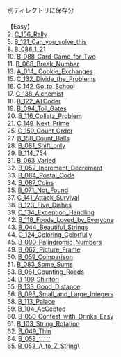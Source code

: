 別ディレクトリに保存分\
\
【Easy】\
2. [C_156_Rally](https://github.com/shoko-h-s/AtCoder/blob/main/Problems/ABC/C/156_Rally.py)\
5. [B_121_Can_you_solve_this](https://github.com/shoko-h-s/AtCoder/blob/main/Problems/ABC/B/121_Can_you_solve_this.py)\
8. [B_086_1_21](https://github.com/shoko-h-s/AtCoder/blob/main/Problems/ABC/B/086_1_21.py)\
10. [B_088_Card_Game_for_Two](https://github.com/shoko-h-s/AtCoder/blob/main/Problems/ABC/B/088_Card_Game_for_Two.py)\
11. [B_068_Break_Number](https://github.com/shoko-h-s/AtCoder/blob/main/Problems/ABC/B/068_Break_Number.py)\
13. [A_014_ Cookie_Exchanges
](https://github.com/shoko-h-s/AtCoder/blob/main/Problems/ABC/A/014_Cookie_Exchanges.py)\
15. [C_132_Divide_the_Problems](https://github.com/shoko-h-s/AtCoder/blob/main/Problems/ABC/C/132_Divide_the_Problems.py)\
16. [C_142_Go_to_School](https://github.com/shoko-h-s/AtCoder/blob/main/Problems/ABC/C/142_Go_to_School.py)\
17. [C_138_Alchemist](https://github.com/shoko-h-s/AtCoder/blob/main/Problems/ABC/C/138_Alchemist.py)\
18. [B_122_ATCoder](https://github.com/shoko-h-s/AtCoder/blob/main/Problems/ABC/B/122_ATCoder.py)\
19. [B_094_Toll_Gates](https://github.com/shoko-h-s/AtCoder/blob/main/Problems/ABC/B/094_Toll_Gates.py)\
20. [B_116_Collatz_Problem](https://github.com/shoko-h-s/AtCoder/blob/main/Problems/ABC/B/116_Collatz_Problem.py)\
21. [C_149_Next_Prime](https://github.com/shoko-h-s/AtCoder/blob/main/Problems/ABC/C/149_Next_Prime.py)\
25. [C_150_Count_Order](https://github.com/shoko-h-s/AtCoder/blob/main/Problems/ABC/C/150_Count_Order.py)\
27. [B_158_Count_Balls](https://github.com/shoko-h-s/AtCoder/blob/main/Problems/ABC/B/158_Count_Balls.py)\
28. [B_081_Shift_only](https://github.com/shoko-h-s/AtCoder/blob/main/Problems/ABC/B/081_Shift_only.py)\
29. [B_114_754](https://github.com/shoko-h-s/AtCoder/blob/main/Problems/ABC/B/114_754.py)\
31. [B_063_Varied](https://github.com/shoko-h-s/AtCoder/blob/main/Problems/ABC/B/063_Varied.py)\
32. [B_052_Increment_Decrement](https://github.com/shoko-h-s/AtCoder/blob/main/Problems/ABC/B/052_Increment_Decrement.py)\
33. [B_084_Postal_Code](https://github.com/shoko-h-s/AtCoder/blob/main/Problems/ABC/B/084_Postal_Code.py)\
34. [B_087_Coins](https://github.com/shoko-h-s/AtCoder/blob/main/Problems/ABC/B/087_Coins.py)\
35. [B_071_Not_Found](https://github.com/shoko-h-s/AtCoder/blob/main/Problems/ABC/B/071_Not_Found.py)\
37. [C_141_Attack_Survival](https://github.com/shoko-h-s/AtCoder/blob/main/Problems/ABC/C/141_Attack_Survival.py)\
38. [B_123_Five_Dishes](https://github.com/shoko-h-s/AtCoder/blob/main/Problems/ABC/B/123_Five_Dishes.py)\
39. [C_134_Exception_Handling](https://github.com/shoko-h-s/AtCoder/blob/main/Problems/ABC/C/134_Exception_Handling.py)\
42. [B_118_Foods_Loved_by_Everyone](https://github.com/shoko-h-s/AtCoder/blob/main/Problems/ABC/B/118_Foods_Loved_by_Everyone.py)\
43. [B_044_Beautiful_Strings](https://github.com/shoko-h-s/AtCoder/blob/main/Problems/ABC/B/044_Beautiful_Strings.py)\
44. [C_124_Coloring_Colorfully](https://github.com/shoko-h-s/AtCoder/blob/main/Problems/ABC/C/124_Coloring_Colorfully.py)\
45. [B_090_Palindromic_Numbers](https://github.com/shoko-h-s/AtCoder/blob/main/Problems/ABC/B/090_Palindromic_Numbers.py)\
49. [B_062_Picture_Frame](https://github.com/shoko-h-s/AtCoder/blob/main/Problems/ABC/B/062_Picture_Frame.py)\
50. [B_059_Comparison](https://github.com/shoko-h-s/AtCoder/blob/main/Problems/ABC/B/059_Comparison.py)\
51. [B_083_Some_Sums](https://github.com/shoko-h-s/AtCoder/blob/main/Problems/ABC/B/083_Some_Sums.py)\
53. [B_061_Counting_Roads](https://github.com/shoko-h-s/AtCoder/blob/main/Problems/ABC/B/061_Counting_Roads.py)\
54. [B_109_Shiritori](https://github.com/shoko-h-s/AtCoder/blob/main/Problems/ABC/B/109_Shiritori.py)\
55. [B_133_Good_Distance](https://github.com/shoko-h-s/AtCoder/blob/main/Problems/ABC/B/133_Good_Distance.py)\
56. [B_093_Small_and_Large_Integers](https://github.com/shoko-h-s/AtCoder/blob/main/Problems/ABC/B/093_Small_and_Large_Integers.py)\
58. [B_113_Palace](https://github.com/shoko-h-s/AtCoder/blob/main/Problems/ABC/B/113_Palace.py)\
59. [B_104_AcCepted](https://github.com/shoko-h-s/AtCoder/blob/main/Problems/ABC/B/104_AcCepted.py)\
60. [B_050_Contest_with_Drinks_Easy](https://github.com/shoko-h-s/AtCoder/blob/main/Problems/ABC/B/050_Contest_with_Drinks_Easy.py)\
61. [B_103_String_Rotation](https://github.com/shoko-h-s/AtCoder/blob/main/Problems/ABC/B/103_String_Rotation.py)\
62. [B_049_Thin](https://github.com/shoko-h-s/AtCoder/blob/main/Problems/ABC/B/049_Thin.py)\
64. [B_058_∵∴∵](https://github.com/shoko-h-s/AtCoder/blob/main/Problems/ABC/B/058.py)\
65. [B_053_A_to_Z_String](https://github.com/shoko-h-s/AtCoder/blob/main/Problems/ABC/B/053_A_to_Z_String.py)\
